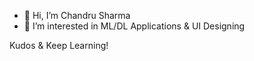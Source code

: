 - 👋 Hi, I’m Chandru Sharma
- 👀 I’m interested in ML/DL Applications & UI Designing

Kudos & Keep Learning!

<!---
chandruMsharma/chandruMsharma is a ✨ special ✨ repository because its `README.md` (this file) appears on your GitHub profile.
You can click the Preview link to take a look at your changes.
--->
